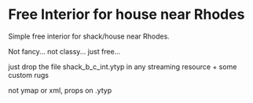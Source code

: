 # Free Interior for house near Rhodes

Simple free interior for shack/house near Rhodes.

Not fancy... not classy... just free...

just drop the file shack_b_c_int.ytyp in any streaming resource + some custom rugs

not ymap or xml, props on .ytyp
